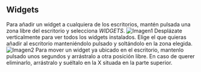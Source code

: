 ## Widgets

Para añadir un widget a cualquiera de los escritorios, mantén pulsada una zona libre del escritorio y selecciona *WIDGETS*.
![Imagen1](http://static.energysistem.com/images/manuals/42238/55912f5e0011d.jpg)
Desplázate verticalmente para ver todos los widgets instalados. Elige el que quieras añadir al escritorio manteniéndolo pulsado y soltándolo en la zona elegida.
![Imagen2](http://static.energysistem.com/images/manuals/42238/55912f754e05e.jpg)
Para mover un widget ya ubicado en el escritorio, mantenlo pulsado unos segundos y arrástralo a otra posición libre. En caso de querer eliminarlo, arrástralo y suéltalo en la X situada en la parte superior.
